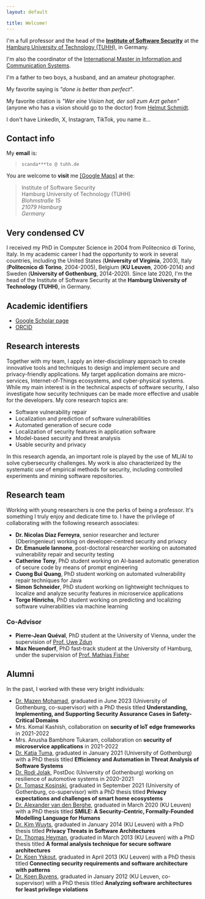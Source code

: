 ```yaml
---
layout: default

title: Welcome!
---
```


<p>I'm a full professor and the head of the <strong><a href="https://www.tuhh.de/softsec" target="_blank">Institute of Software Security</a></strong> at the <a href="https://www.tuhh.de/alt/tuhh/startpage.html" target="_blank">Hamburg University of Technology (TUHH)</a>, in Germany.</p>

<p>I'm also the coordinator of the <a href="https://www.tuhh.de/tuhh/en/studying/before-studying/degree-courses/international-study-programs/information-and-communication-systems.html"  target="_blank">International Master in Information and Communication Systems</a>.</p>

<p>I'm a father to two boys, a husband, and an amateur photographer.</p> 

<p>My favorite saying is <em>"done is better than perfect"</em>.</p>

<p>My favorite citation is <em>"Wer eine Vision hat, der soll zum Arzt gehen"</em> (anyone who has a vision should go to the doctor) from <a href="https://en.wikipedia.org/wiki/Helmut_Schmidt" target="_blank">Helmut Schmidt</a>.</p>

<p>I don't have LinkedIn, X, Instagram, TikTok, you name it...</p>


<h2>Contact info</h2>

<p>My <strong>email</strong> is:</p>
<blockquote>
<code>scanda***to @ tuhh.de</code>
</blockquote>

<p>You are welcome to <strong>visit</strong> me <a href="https://www.google.com/maps/place/Blohmstraße+15,+21079+Hamburg/@53.4662432,9.9779913,17z" target="_blank">[Google Maps]</a> at the:</p>
<blockquote>
Institute of Software Security<br/>
Hamburg University of Technology (TUHH)<br/>
<em>Blohmstra&szlig;e 15</em><br/>
<em>21079 Hamburg</em><br/>
<em>Germany</em>
</blockquote>


<h2>Very condensed CV</h2>

<p>I received my PhD in Computer Science in 2004 from Politecnico di Torino, Italy. 
In my academic career I had the opportunity to work in several countries, including the United States (<strong>University of Virginia</strong>, 2003), Italy (<strong>Politecnico di Torino</strong>, 2004-2005), Belgium (<strong>KU Leuven</strong>, 2006-2014) and Sweden (<strong>University of Gothenburg</strong>, 2014-2020).
Since late 2020, I'm the head of the Institute of Software Security at the <strong>Hamburg University of Technology (TUHH)</strong>, in Germany.</p>

<h2>Academic identifiers</h2>
<ul>
<li><a href="https://scholar.google.com/citations?hl=en&user=xul68AwAAAAJ&view_op=list_works&sortby=pubdate" target="_blank">Google Scholar page</a></li>
<li><a href="https://orcid.org/0000-0003-3591-7671" target="_blank">ORCID</a></li>
</ul>


<h2>Research interests</h2>

<p>
Together with my team, I apply an inter-disciplinary approach to create innovative tools and techniques to design and implement secure and privacy-friendly applications. 
My target application domains are micro-services, Internet-of-Things ecosystems, and cyber-physical systems. 
While my main interest is in the technical aspects of software security, I also investigate how security techniques can be made more effective and usable for the developers. 
My core research topics are:</p>
<ul>
<li>Software vulnerability repair</li>
<li>Localization and prediction of software vulnerabilities</li>
<li>Automated generation of secure code</li>
<li>Localization of security features in application software</li>
<li>Model-based security and threat analysis</li>
<li>Usable security and privacy</li>
</ul>
<p>In this research agenda, an important role is played by the use of ML/AI to solve cybersecurity challenges.
My work is also characterized by the systematic use of empirical methods for security, including controlled experiments and mining software repositories.</p>


<h2>Research team</h2>

<p>Working with young researchers is one the perks of being a professor. It's something I truly enjoy and dedicate time to. I have the privilege of collaborating with the following research associates:</p>
<ul>
<li><strong>Dr. Nicolas Diaz Ferreyra</strong>, senior researcher and lecturer (Oberingenieur) working on developer-centred security and privacy</li>	
<li><strong>Dr. Emanuele Iannone</strong>, post-doctoral researcher working on automated vulnerability repair and security testing</li>
<li><strong>Catherine Tony</strong>, PhD student working on AI-based automatic generation of secure code by means of prompt engineering</li>
<li><strong>Cuong Bui Quang</strong>, PhD student working on automated vulnerability repair techniques for Java</li>
<li><strong>Simon Schneider</strong>, PhD student working on lightweight techniques to localize and analyze security features in microservice applications</li>
<li><strong>Torge Hinrichs</strong>, PhD student working on predicting and localizing software vulnerabilities via machine learning</li>
</ul>

<h3>Co-Advisor</h3>

<ul>
<li><strong>Pierre-Jean Quéval</strong>, PhD student at the University of Vienna, under the supervision of <a href="https://swa.cs.univie.ac.at/team/person/38685/" target="_blank">Prof. Uwe Zdun</a></li>
<li><strong>Max Neuendorf</strong>, PhD fast-track student at the University of Hamburg, under the supervision of <a href="https://www.inf.uni-hamburg.de/en/inst/ab/net/team/fischer.html" target="_blank">Prof. Mathias Fisher</a></li>
</ul>

<h2>Alumni</h2>

<p>In the past, I worked with these very bright individuals:</p>

<ul>
<li><a href="https://orcid.org/0000-0002-3446-1265" target="_blank">Dr. Mazen Mohamad</a>, graduated in June 2023 (University of Gothenburg, co-supervisor) with a PhD thesis titled <strong>Understanding, Implementing, and Supporting Security Assurance Cases in Safety-Critical Domains</strong></li>
<li>Mrs. Komal Kashish, collaboration on <strong>security of IoT edge frameworks</strong> in 2021-2022</li>
<li>Mrs. Anusha Bambhore Tukaram, collaboration on <strong>security of microservice applications</strong> in 2021-2022</li>
<li><a href="https://katjatuma.github.io" target="_blank">Dr. Katja Tuma</a>, graduated in January 2021 (University of Gothenburg) with a PhD thesis titled <strong>Efficiency and Automation in Threat Analysis of Software Systems</strong></li>
<li><a href="http://www.rodijolak.com" target="_blank">Dr. Rodi Jolak</a>, PostDoc (University of Gothenburg) working on resilience of automotive systems in 2020-2021</li>
<li><a href="https://research.chalmers.se/publication/525467" target="_blank">Dr. Tomasz Kosinski</a>, graduated in September 2021 (University of Gothenburg, co-supervisor) with a PhD thesis titled <strong>Privacy expectations and challenges of smart home ecosystems</strong></li>
<li><a href="https://distrinet.cs.kuleuven.be/people/alex" target="_blank">Dr. Alexander van den Berghe</a>, graduated in March 2020 (KU Leuven) with a PhD thesis titled <strong>SMILE: A Security-Centric, Formally-Founded Modelling Language for Humans</strong></li>
<li><a href="https://scholar.google.com/citations?user=Mt9ot9UAAAAJ&hl=en" target="_blank">Dr. Kim Wuyts</a>, graduated in January 2014 (KU Leuven) with a PhD thesis titled <strong>Privacy Threats in Software Architectures</strong></li>
<li><a href="https://scholar.google.com/citations?user=I4SiG-IAAAAJ&hl=en" target="_blank">Dr. Thomas Heyman</a>, graduated in March 2013 (KU Leuven) with a PhD thesis titled <strong>A formal analysis technique for secure software architectures</strong></li>
<li><a href="https://scholar.google.com/citations?user=xxSyH2UAAAAJ&hl=en" target="_blank">Dr. Koen Yskout</a>, graduated in April 2013 (KU Leuven) with a PhD thesis titled <strong>Connecting security requirements and software architecture with patterns</strong></li>
<li><a href="https://scholar.google.com/citations?user=QhaG3XEAAAAJ&hl=en" target="_blank">Dr. Koen Buyens</a>, graduated in January 2012 (KU Leuven, co-supervisor) with a PhD thesis titled <strong>Analyzing software architectures for least privilege violations</strong></li>
</ul>

<!--
<hr>
<p id="section1" class="footnote"><sup>1</sup> W3 position, if you are familiar with the German academic system.</p>
-->
